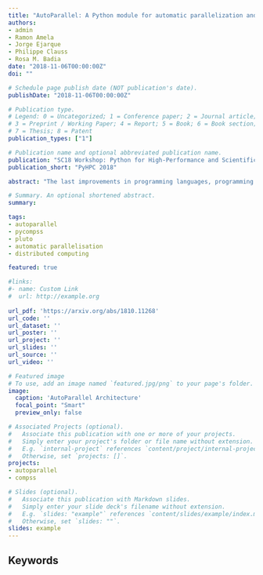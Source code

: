 ```yaml
---
title: "AutoParallel: A Python module for automatic parallelization and distributed execution of affine loop nests"
authors:
- admin
- Ramon Amela
- Jorge Ejarque
- Philippe Clauss
- Rosa M. Badia
date: "2018-11-06T00:00:00Z"
doi: ""

# Schedule page publish date (NOT publication's date).
publishDate: "2018-11-06T00:00:00Z"

# Publication type.
# Legend: 0 = Uncategorized; 1 = Conference paper; 2 = Journal article;
# 3 = Preprint / Working Paper; 4 = Report; 5 = Book; 6 = Book section;
# 7 = Thesis; 8 = Patent
publication_types: ["1"]

# Publication name and optional abbreviated publication name.
publication: "SC18 Workshop: Python for High-Performance and Scientific Computing"
publication_short: "PyHPC 2018"

abstract: "The last improvements in programming languages, programming models, and frameworks have focused on abstracting the users from many programming issues. Among others, recent programming frameworks include simpler syntax, automatic memory management and garbage collection, which simplifies code re-usage through library packages, and easily configurable tools for deployment. For instance, Python has risen to the top of the list of the programming languages due to the simplicity of its syntax, while still achieving a good performance even being an interpreted language. Moreover, the community has helped to develop a large number of libraries and modules, tuning them to obtain great performance. However, there is still room for improvement when preventing users from dealing directly with distributed and parallel computing issues. This paper proposes and evaluates AutoParallel, a Python module to automatically find an appropriate task-based parallelization of affine loop nests to execute them in parallel in a distributed computing infrastructure. This parallelization can also include the building of data blocks to increase task granularity in order to achieve a good execution performance. Moreover, AutoParallel is based on sequential programming and only contains a small annotation in the form of a Python decorator so that anyone with little programming skills can scale up an application to hundreds of cores."

# Summary. An optional shortened abstract.
summary: 

tags:
- autoparallel
- pycompss
- pluto
- automatic parallelisation
- distributed computing

featured: true

#links:
#- name: Custom Link
#  url: http://example.org
  
url_pdf: 'https://arxiv.org/abs/1810.11268'
url_code: ''
url_dataset: ''
url_poster: ''
url_project: ''
url_slides: ''
url_source: ''
url_video: ''

# Featured image
# To use, add an image named `featured.jpg/png` to your page's folder. 
image:
  caption: 'AutoParallel Architecture'
  focal_point: "Smart"
  preview_only: false

# Associated Projects (optional).
#   Associate this publication with one or more of your projects.
#   Simply enter your project's folder or file name without extension.
#   E.g. `internal-project` references `content/project/internal-project/index.md`.
#   Otherwise, set `projects: []`.
projects:
- autoparallel
- compss

# Slides (optional).
#   Associate this publication with Markdown slides.
#   Simply enter your slide deck's filename without extension.
#   E.g. `slides: "example"` references `content/slides/example/index.md`.
#   Otherwise, set `slides: ""`.
slides: example
---
```


<h2>Keywords</h2>
